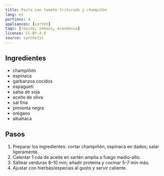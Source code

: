```yaml
---
title: Pasta con tomate triturado y champiñón
lang: es
portions: 4
appliances: [sartén]
tags: [rápido, semana, económico]
license: CC-BY-4.0
source: synthetic
---
```

## Ingredientes
- champiñón
- espinaca
- garbanzos cocidos
- espagueti
- salsa de soja
- aceite de oliva
- sal fina
- pimienta negra
- orégano
- albahaca

## Pasos
1. Preparar los ingredientes: cortar champiñón, espinaca en dados; salar ligeramente.
2. Calentar 1 cda de aceite en sartén amplia a fuego medio-alto.
3. Saltear verduras 8–10 min; añadir proteína y cocinar 5–7 min más.
4. Ajustar con hierbas/especias al gusto y servir caliente.
